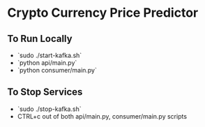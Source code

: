 <h1>Crypto Currency Price Predictor</h1>

<h2>To Run Locally</h2>

<ul>
    <li>`sudo ./start-kafka.sh`</li>
    <li>`python api/main.py`</li>
    <li>`python consumer/main.py`</li>
</ul>

<h2>To Stop Services</h2>

<ul>
    <li>`sudo ./stop-kafka.sh`</li>
    <li>CTRL+c out of both api/main.py, consumer/main.py scripts</li>
</ul>